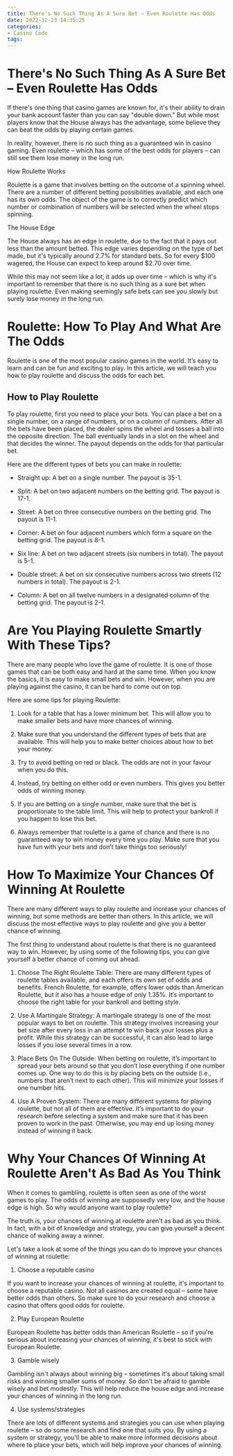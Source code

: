 ```yaml
---
title: There's No Such Thing As A Sure Bet – Even Roulette Has Odds
date: 2022-12-23 14:35:25
categories:
- Casino Code
tags:
---
```



#  There's No Such Thing As A Sure Bet – Even Roulette Has Odds

If there's one thing that casino games are known for, it's their ability to drain your bank account faster than you can say "double down." But while most players know that the House always has the advantage, some believe they can beat the odds by playing certain games.

In reality, however, there is no such thing as a guaranteed win in casino gaming. Even roulette – which has some of the best odds for players – can still see them lose money in the long run.

How Roulette Works

Roulette is a game that involves betting on the outcome of a spinning wheel. There are a number of different betting possibilities available, and each one has its own odds. The object of the game is to correctly predict which number or combination of numbers will be selected when the wheel stops spinning.

The House Edge

The House always has an edge in roulette, due to the fact that it pays out less than the amount betted. This edge varies depending on the type of bet made, but it's typically around 2.7% for standard bets. So for every $100 wagered, the House can expect to keep around $2.70 over time.


While this may not seem like a lot, it adds up over time – which is why it's important to remember that there is no such thing as a sure bet when playing roulette. Even making seemingly safe bets can see you slowly but surely lose money in the long run.

#   Roulette: How To Play And What Are The Odds

Roulette is one of the most popular casino games in the world. It’s easy to learn and can be fun and exciting to play. In this article, we will teach you how to play roulette and discuss the odds for each bet.

## How to Play Roulette

To play roulette, first you need to place your bets. You can place a bet on a single number, on a range of numbers, or on a column of numbers. After all the bets have been placed, the dealer spins the wheel and tosses a ball into the opposite direction. The ball eventually lands in a slot on the wheel and that decides the winner. The payout depends on the odds for that particular bet.

Here are the different types of bets you can make in roulette:

* Straight up: A bet on a single number. The payout is 35-1.

* Split: A bet on two adjacent numbers on the betting grid. The payout is 17-1.

* Street: A bet on three consecutive numbers on the betting grid. The payout is 11-1.

* Corner: A bet on four adjacent numbers which form a square on the betting grid. The payout is 8-1.

* Six line: A bet on two adjacent streets (six numbers in total). The payout is 5-1.

* Double street: A bet on six consecutive numbers across two streets (12 numbers in total). The payout is 2-1.

* Column: A bet on all twelve numbers in a designated column of the betting grid. The payout is 2-1.

#  Are You Playing Roulette Smartly With These Tips?

There are many people who love the game of roulette. It is one of those games that can be both easy and hard at the same time. When you know the basics, it is easy to make small bets and win. However, when you are playing against the casino, it can be hard to come out on top.

Here are some tips for playing Roulette:

1. Look for a table that has a lower minimum bet. This will allow you to make smaller bets and have more chances of winning.

2. Make sure that you understand the different types of bets that are available. This will help you to make better choices about how to bet your money.

3. Try to avoid betting on red or black. The odds are not in your favour when you do this.

4. Instead, try betting on either odd or even numbers. This gives you better odds of winning money.

5. If you are betting on a single number, make sure that the bet is proportionate to the table limit. This will help to protect your bankroll if you happen to lose this bet.

6. Always remember that roulette is a game of chance and there is no guaranteed way to win money every time you play. Make sure that you have fun with your bets and don’t take things too seriously!

#  How To Maximize Your Chances Of Winning At Roulette

There are many different ways to play roulette and increase your chances of winning, but some methods are better than others. In this article, we will discuss the most effective ways to play roulette and give you a better chance of winning.

The first thing to understand about roulette is that there is no guaranteed way to win. However, by using some of the following tips, you can give yourself a better chance of coming out ahead.

1. Choose The Right Roulette Table: There are many different types of roulette tables available, and each offers its own set of odds and benefits. French Roulette, for example, offers lower odds than American Roulette, but it also has a house edge of only 1.35%. It’s important to choose the right table for your bankroll and betting style.

2. Use A Martingale Strategy: A martingale strategy is one of the most popular ways to bet on roulette. This strategy involves increasing your bet size after every loss in an attempt to win back your losses plus a profit. While this strategy can be successful, it can also lead to large losses if you lose several times in a row.

3. Place Bets On The Outside: When betting on roulette, it’s important to spread your bets around so that you don’t lose everything if one number comes up. One way to do this is by placing bets on the outside (i.e., numbers that aren’t next to each other). This will minimize your losses if one number hits.

4. Use A Proven System: There are many different systems for playing roulette, but not all of them are effective. It’s important to do your research before selecting a system and make sure that it has been proven to work in the past. Otherwise, you may end up losing money instead of winning it back.

#  Why Your Chances Of Winning At Roulette Aren't As Bad As You Think

When it comes to gambling, roulette is often seen as one of the worst games to play. The odds of winning are supposedly very low, and the house edge is high. So why would anyone want to play roulette?

The truth is, your chances of winning at roulette aren't as bad as you think. In fact, with a bit of knowledge and strategy, you can give yourself a decent chance of walking away a winner.

Let's take a look at some of the things you can do to improve your chances of winning at roulette:

1. Choose a reputable casino

If you want to increase your chances of winning at roulette, it's important to choose a reputable casino. Not all casinos are created equal – some have better odds than others. So make sure to do your research and choose a casino that offers good odds for roulette.

2. Play European Roulette

European Roulette has better odds than American Roulette – so if you're serious about increasing your chances of winning, it's best to stick with European Roulette.

3. Gamble wisely

Gambling isn't always about winning big – sometimes it's about taking small risks and winning smaller sums of money. So don't be afraid to gamble wisely and bet modestly. This will help reduce the house edge and increase your chances of winning in the long run.

4. Use systems/strategies

There are lots of different systems and strategies you can use when playing roulette – so do some research and find one that suits you. By using a system or strategy, you'll be able to make more informed decisions about where to place your bets, which will help improve your chances of winning.